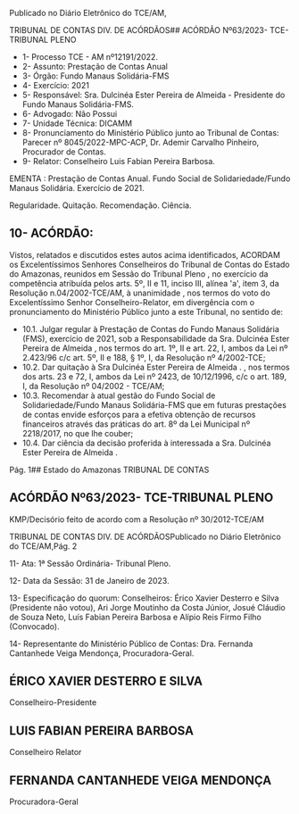 Publicado  no  Diário  Eletrônico do TCE/AM,

TRIBUNAL DE CONTAS DIV. DE ACÓRDÃOS## ACÓRDÃO Nº63/2023- TCE-TRIBUNAL PLENO

- 1- Processo TCE - AM nº12191/2022.
- 2- Assunto: Prestação de Contas Anual
- 3- Órgão: Fundo Manaus Solidária-FMS
- 4- Exercício: 2021
- 5- Responsável: Sra. Dulcinéa Ester Pereira de Almeida - Presidente do Fundo Manaus Solidária-FMS.
- 6- Advogado: Não Possui
- 7- Unidade Técnica: DICAMM
- 8- Pronunciamento  do  Ministério  Público  junto  ao  Tribunal  de  Contas: Parecer  nº 8045/2022-MPC-ACP, Dr. Ademir Carvalho Pinheiro, Procurador de Contas.
- 9- Relator: Conselheiro Luis Fabian Pereira Barbosa.

EMENTA : Prestação de Contas Anual. Fundo Social de Solidariedade/Fundo Manaus Solidária. Exercício de 2021.

Regularidade. Quitação. Recomendação. Ciência.

## 10-  ACÓRDÃO:

Vistos, relatados e discutidos estes autos acima identificados, ACORDAM os Excelentíssimos Senhores Conselheiros do Tribunal de Contas do Estado do Amazonas, reunidos em Sessão do Tribunal Pleno , no exercício da competência atribuída pelos arts. 5º, II e 11, inciso III, alínea 'a', item 3, da Resolução n.04/2002-TCE/AM, à unanimidade , nos termos do voto do Excelentíssimo Senhor Conselheiro-Relator, em divergência com o pronunciamento do Ministério Público junto a este Tribunal, no sentido de:

- 10.1. Julgar regular à  Prestação de Contas do Fundo Manaus Solidária (FMS), exercício de 2021, sob a Responsabilidade da Sra. Dulcinéa Ester  Pereira  de  Almeida ,  nos  termos  do  art.  1º,  II  e  art.  22,  I, ambos da Lei nº 2.423/96 c/c art. 5º, II e 188, § 1º, I, da Resolução nº 4/2002-TCE;
- 10.2. Dar  quitação à Sra Dulcinéa  Ester  Pereira  de  Almeida . , nos termos dos arts. 23 e 72, I, ambos da Lei nº 2423, de 10/12/1996, c/c o art. 189, I, da Resolução nº 04/2002 - TCE/AM;
- 10.3. Recomendar à atual gestão do Fundo Social de Solidariedade/Fundo Manaus Solidária-FMS que em futuras prestações  de  contas  envide  esforços  para  a  efetiva  obtenção  de recursos financeiros através das práticas do art. 8º da Lei Municipal nº 2218/2017, no que lhe couber;
- 10.4. Dar  ciência da  decisão  proferida  à  interessada  a Sra.  Dulcinéa Ester Pereira de Almeida .

Pág. 1## Estado do Amazonas TRIBUNAL DE CONTAS

## ACÓRDÃO Nº63/2023- TCE-TRIBUNAL PLENO

KMP/Decisório feito de acordo com a Resolução nº 30/2012-TCE/AM

TRIBUNAL DE CONTAS DIV. DE ACÓRDÃOSPublicado  no  Diário  Eletrônico do TCE/AM,Pág. 2

11-  Ata: 1ª Sessão Ordinária- Tribunal Pleno.

12-  Data da Sessão: 31 de Janeiro de 2023.

13-  Especificação do quorum: Conselheiros: Érico Xavier Desterro e Silva (Presidente não votou), Ari Jorge Moutinho da Costa Júnior, Josué Cláudio de Souza Neto, Luís Fabian Pereira Barbosa e Alípio Reis Firmo Filho (Convocado).

14-  Representante do Ministério Público de Contas: Dra. Fernanda Cantanhede Veiga Mendonça, Procuradora-Geral.

## ÉRICO XAVIER DESTERRO E SILVA

Conselheiro-Presidente

## LUIS FABIAN PEREIRA BARBOSA

Conselheiro Relator

## FERNANDA CANTANHEDE VEIGA MENDONÇA

Procuradora-Geral